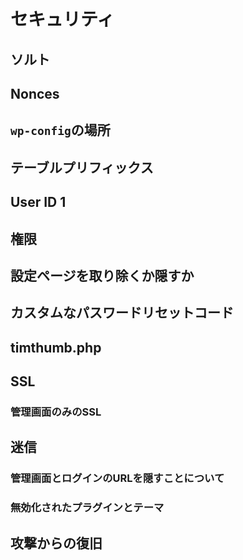 # セキュリティ

## ソルト

## Nonces

## `wp-config`の場所

## テーブルプリフィックス

## User ID 1

## 権限

## 設定ページを取り除くか隠すか

## カスタムなパスワードリセットコード

## timthumb.php

## SSL

### 管理画面のみのSSL

## 迷信

### 管理画面とログインのURLを隠すことについて

### 無効化されたプラグインとテーマ

## 攻撃からの復旧
